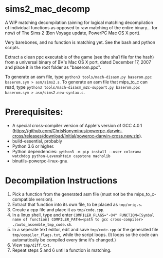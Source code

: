 # sims2_mac_decomp

A WIP matching decompilation (aiming for logical matching decompilation of individual functions as opposed to raw matching of the entire binary... for now) of The Sims 2 (Bon Voyage update, PowerPC Mac OS X port).

Very barebones, and no function is matching yet.
See the bash and python scripts.

Extract a clean ppc executable of the game (see the sha1 file for the hash) from a universal binary of BV's Mac OS X port, dated December 17, 2007 and place it in the root folder as "baserom.ppc".

To generate an asm file, type ``python3 tools/mach-disasm.py baserom.ppc baserom.sym > asm/sims2.s``.
To generate an asm file that mips_to_c can read, type ``python3 tools/mach-disasm_m2c-support.py baserom.ppc baserom.sym > asm/sims2.new-syntax.s``.

# Prerequisites:
- A special cross-compiler version of Apple's version of GCC 4.0.1 (https://github.com/ChrisNonyminus/powerpc-darwin-cross/releases/download/initial/powerpc-darwin-cross.new.zip).
- build-essential, probably
- Python 3.6 or higher.
- Python dependencies: `python3 -m pip install --user colorama watchdog python-Levenshtein capstone macholib`
- binutils-powerpc-linux-gnu.

# Decompilation Instructions
1. Pick a function from the generated asm file (must not be the mips_to_c-compatible version).
2. Extract that function into its own file, to be placed as ``tmp/orig.s``.
3. Create a cpp file and place it as ``tmp/code.cpp``.
4. In a linux shell, type and enter ``COMPILER_FLAGS="-O4" FUNCTION=[Symbol name of function] COMPILER_PATH=<path to gcc cross-compiler> ./auto_assemble_tmp_code.sh``.
5. In a seperate text editor, edit and save ``tmp/code.cpp`` or the generated file ``tmp/compiler_flags.txt``, while the script loops. (It loops so the code can automatically be compiled every time it's changed.)
6. View ``tmp/diff.txt``.
7. Repeat steps 5 and 6 until a function is matching.
